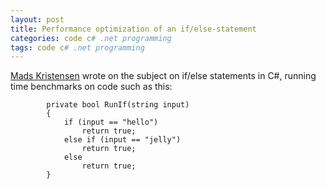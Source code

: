 ```yaml
---
layout: post
title: Performance optimization of an if/else-statement
categories: code c# .net programming
tags: code c# .net programming
---
```

[Mads Kristensen](http://madskristensen.net/post/Performance-optimization-of-an-ifelse-statement.aspx) wrote on the subject on if/else statements in C#, running time benchmarks on code such as this:

```
		private bool RunIf(string input)
		{
			if (input == "hello")
				return true;
			else if (input == "jelly")
				return true;
			else
				return true;
		}
```

